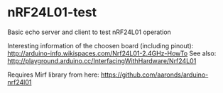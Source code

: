 nRF24L01-test
=============

Basic echo server and client to test nRF24L01 operation

Interesting information of the choosen board (including pinout): http://arduino-info.wikispaces.com/Nrf24L01-2.4GHz-HowTo
See also: http://playground.arduino.cc/InterfacingWithHardware/Nrf24L01

Requires Mirf library from here: https://github.com/aaronds/arduino-nrf24l01
